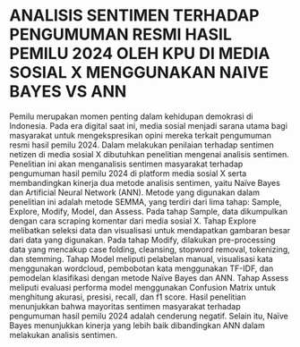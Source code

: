 # ANALISIS SENTIMEN TERHADAP PENGUMUMAN   RESMI HASIL PEMILU 2024 OLEH KPU DI MEDIA SOSIAL X MENGGUNAKAN NAIVE BAYES VS ANN
Pemilu merupakan momen penting dalam kehidupan demokrasi di Indonesia. Pada 
era digital saat ini, media sosial menjadi sarana utama bagi masyarakat untuk 
mengekspresikan opini mereka terkait pengumuman resmi hasil pemilu 2024. 
Dalam melakukan penilaian terhadap sentimen netizen di media sosial X 
dibutuhkan penelitian mengenai analisis sentimen. Penelitian ini akan menganalisis 
sentimen masyarakat terhadap pengumuman hasil pemilu 2024 di platform media 
sosial X serta membandingkan kinerja dua metode analisis sentimen, yaitu Naïve 
Bayes dan Artificial Neural Network (ANN). 
Metode yang digunakan dalam penelitian ini adalah metode SEMMA, yang terdiri 
dari lima tahap: Sample, Explore, Modify, Model, dan Assess. Pada tahap Sample, 
data dikumpulkan dengan cara scraping komentar dari media sosial X. Tahap 
Explore melibatkan seleksi data dan visualisasi untuk mendapatkan gambaran besar 
dari data yang digunakan. Pada tahap Modify, dilakukan pre-processing data yang 
mencakup case folding, cleansing, stopword removal, tokenizing, dan stemming. 
Tahap Model meliputi pelabelan manual, visualisasi kata menggunakan wordcloud, 
pembobotan kata menggunakan TF-IDF, dan pemodelan klasifikasi dengan metode 
Naïve Bayes dan ANN. Tahap Assess meliputi evaluasi performa model 
menggunakan Confusion Matrix untuk menghitung akurasi, presisi, recall, dan f1
score. 
Hasil penelitian menunjukkan bahwa mayoritas sentimen masyarakat terhadap 
pengumuman hasil pemilu 2024 adalah cenderung negatif. Selain itu, Naïve Bayes 
menunjukkan kinerja yang lebih baik dibandingkan ANN dalam melakukan analisis 
sentimen. 
